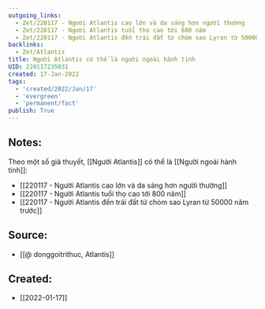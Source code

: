 ```yaml
---
outgoing_links:
  - Zet/220117 - Người Atlantis cao lớn và da sáng hơn người thường
  - Zet/220117 - Người Atlantis tuổi thọ cao tới 800 năm
  - Zet/220117 - Người Atlantis đến trái đất từ chòm sao Lyran từ 50000 năm trước
backlinks:
  - Zet/Atlantis
title: Người Atlantis có thể là người ngoài hành tinh
UID: 220117235031
created: 17-Jan-2022
tags:
  - 'created/2022/Jan/17'
  - 'evergreen'
  - 'permanent/fact'
publish: True
---
```

## Notes:
Theo một số giả thuyết,  [[Người Atlantis]] có thể là [[Người ngoài hành tinh]]:

- [[220117 - Người Atlantis cao lớn và da sáng hơn người thường]]
- [[220117 - Người Atlantis tuổi thọ cao tới 800 năm]]
- [[220117 - Người Atlantis đến trái đất từ chòm sao Lyran từ 50000 năm trước]]

## Source:
- [[@ donggoitrithuc, Atlantis]]


## Created:
- [[2022-01-17]]
